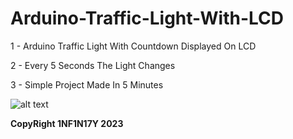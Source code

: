 # Arduino-Traffic-Light-With-LCD

1 - Arduino Traffic Light With Countdown Displayed On LCD

2 - Every 5 Seconds The Light Changes

3 - Simple Project Made In 5 Minutes

![alt text](https://github.com/Dark1NF1N17Y/Arudino-Gaz-Detection/blob/main/Project.png?raw=true)

**CopyRight 1NF1N17Y 2023**

